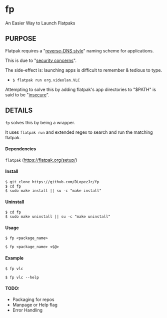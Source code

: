# fp

An Easier Way to Launch Flatpaks


## PURPOSE

Flatpak requires a "[reverse-DNS style](https://docs.flatpak.org/en/latest/conventions.html#application-ids)" naming scheme for applications. 

This is due to "[security concerns](https://github.com/flatpak/flatpak/issues/994)".

The side-effect is: launching apps is difficult to remember & tedious to type.
- ```$ flatpak run org.videolan.VLC```

Attempting to solve this by adding flatpak's app directories to "$PATH" is said to be "[insecure](https://github.com/flatpak/flatpak/issues/994#issuecomment-328154457)". 

## DETAILS
```fp``` solves this by being a wrapper.

It uses ```flatpak run``` and extended regex to search and run the matching flatpak.

#### Dependencies
```flatpak``` (https://flatpak.org/setup/)

#### Install
```
$ git clone https://github.com/DLopezJr/fp
$ cd fp
$ sudo make install || su -c "make install"
```
#### Uninstall
```
$ cd fp
$ sudo make uninstall || su -c "make uninstall"
```

#### Usage

```
$ fp <package_name>
```

```
$ fp <package_name> <$@>
```

#### Example
```
$ fp vlc
```

```
$ fp vlc --help 
```

#### TODO:
- Packaging for repos
- Manpage or Help flag
- Error Handling
